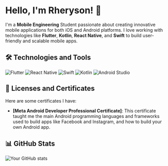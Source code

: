 # Hello, I'm Rheryson! 👋

I'm a **Mobile Engineering** Student passionate about creating innovative mobile applications for both iOS and Android platforms. I love working with technologies like **Flutter**, **Kotlin**, **React Native**, and **Swift** to build user-friendly and scalable mobile apps.

## 🛠️ Technologies and Tools

![Flutter](https://img.shields.io/badge/-Flutter-000?style=flat&logo=flutter)
![React Native](https://img.shields.io/badge/-React%20Native-000?style=flat&logo=react)
![Swift](https://img.shields.io/badge/-Swift-000?style=flat&logo=swift)
![Kotlin](https://img.shields.io/badge/-Kotlin-000?style=flat&logo=kotlin)
![Android Studio](https://img.shields.io/badge/-Android%20Studio-000?style=flat&logo=android-studio)

## 🔭 Licenses and Certificates

Here are some certificates I have:

- **[Meta Android Developer Professional Certificate]**: This certificate taught me the main Android programming languages and frameworks used to build apps like Facebook and Instagram, and how to build your own Android app.

## 📊 GitHub Stats

![Your GitHub stats](https://github-readme-stats.vercel.app/api?username=rherysoncosta&show_icons=true&theme=radical)
